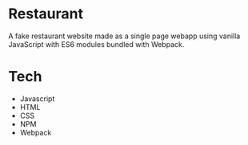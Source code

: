 # Restaurant
A fake restaurant website made as a single page webapp using vanilla JavaScript with ES6 modules 
bundled with Webpack.

# Tech
- Javascript
- HTML
- CSS
- NPM
- Webpack